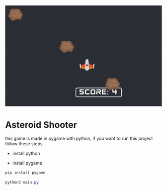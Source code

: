 ![Asteroid Game](.\screenshots\asteroid.png)

# Asteroid Shooter
this game is made in pygame with python, 
if you want to run this project follow these steps.

* install python

* install pygame

```bash
pip install pygame
```

```powershell
python3 main.py
```
